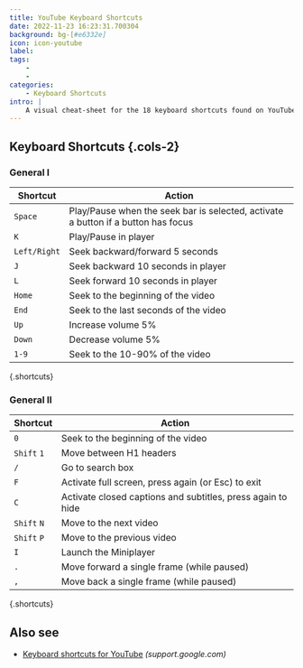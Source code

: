 ```yaml
---
title: YouTube Keyboard Shortcuts
date: 2022-11-23 16:23:31.700304
background: bg-[#e6332e]
icon: icon-youtube
label: 
tags: 
    - 
    - 
categories:
    - Keyboard Shortcuts
intro: |
    A visual cheat-sheet for the 18 keyboard shortcuts found on YouTube.com
---
```




Keyboard Shortcuts {.cols-2}
------------------



### General I

Shortcut | Action
---|---
`Space`  | Play/Pause when the seek bar is selected, activate a button if a button has focus
`K`  | Play/Pause in player
`Left/Right`  | Seek backward/forward 5 seconds
`J`  | Seek backward 10 seconds in player
`L`  | Seek forward 10 seconds in player
`Home`  | Seek to the beginning of the video
`End`  | Seek to the last seconds of the video
`Up`  | Increase volume 5%
`Down`  | Decrease volume 5%
`1-9`  | Seek to the 10-90% of the video
{.shortcuts}




### General II

Shortcut | Action
---|---
`0`  | Seek to the beginning of the video
`Shift` `1`  | Move between H1 headers
`/`  | Go to search box
`F`  | Activate full screen, press again (or Esc) to exit
`C`  | Activate closed captions and subtitles, press again to hide
`Shift` `N`  | Move to the next video
`Shift` `P`  | Move to the previous video
`I`  | Launch the Miniplayer
`.`  | Move forward a single frame (while paused)
`,`  | Move back a single frame (while paused)
{.shortcuts}



Also see
--------
- [Keyboard shortcuts for YouTube](https://support.google.com/youtube/answer/7631406?hl=en) _(support.google.com)_
